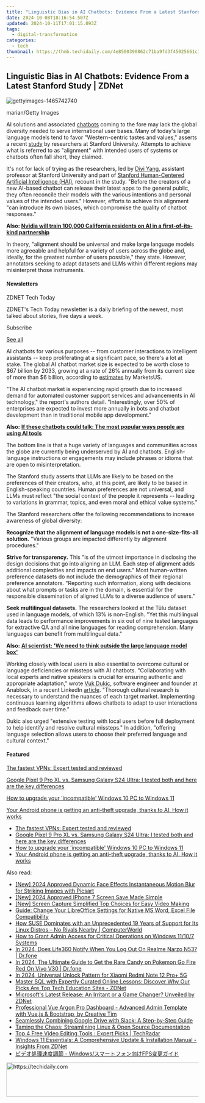 ```yaml
---
title: "Linguistic Bias in AI Chatbots: Evidence From a Latest Stanford Study | ZDNet"
date: 2024-10-08T18:16:54.507Z
updated: 2024-10-11T17:01:15.093Z
tags:
  - digital-transformation
categories:
  - tech
thumbnail: https://thmb.techidaily.com/4e8500390862c71ba9fd3f45025661c15b6c8c5d9fdf1c818444f469b9c52d07.PNG
---
```


## Linguistic Bias in AI Chatbots: Evidence From a Latest Stanford Study | ZDNet

![gettyimages-1465742740](https://www.zdnet.com/a/img/resize/5a889b806d8e51b6a7eee651ebc2f8e2b7678df6/2024/08/13/ac736602-a39f-4c9e-a3ea-f005de7be464/gettyimages-1465742740.jpg?auto=webp&width=1280)

marian/Getty Images

AI solutions and associated [chatbots](https://www.zdnet.com/article/best-ai-chatbot/) coming to the fore may lack the global diversity needed to serve international user bases. Many of today's large language models tend to favor "Western-centric tastes and values," asserts a recent [study](https://arxiv.org/pdf/2402.15018#link=%7B%22role%22:%22standard%22,%22href%22:%22https://arxiv.org/pdf/2402.15018%22,%22target%22:%22%5Fblank%22,%22absolute%22:%22%22,%22linkText%22:%22study%22%7D) by researchers at Stanford University. Attempts to achieve what is referred to as "alignment" with intended users of systems or chatbots often fall short, they claimed. 

It's not for lack of trying as the researchers, led by [Diyi Yang](https://cs.stanford.edu/~diyiy/#link=%7B%22role%22:%22standard%22,%22href%22:%22https://cs.stanford.edu/~diyiy/%22,%22target%22:%22%5Fblank%22,%22absolute%22:%22%22,%22linkText%22:%22Diyi%20Yang%22%7D), assistant professor at Stanford University and part of [Stanford Human-Centered Artificial Intelligence (HAI)](https://hai.stanford.edu/#link=%7B%22role%22:%22standard%22,%22href%22:%22https://hai.stanford.edu/%22,%22target%22:%22%22,%22absolute%22:%22%22,%22linkText%22:%22Stanford%20Human-Centered%20Artificial%20Intelligence%20%28HAI%29%22%7D), recount in the study. "Before the creators of a new AI-based chatbot can release their latest apps to the general public, they often reconcile their models with the various intentions and personal values of the intended users." However, efforts to achieve this alignment "can introduce its own biases, which compromise the quality of chatbot responses."

**Also: [Nvidia will train 100,000 California residents on AI in a first-of-its-kind partnership](https://www.zdnet.com/article/nvidia-will-train-100000-california-residents-on-ai-in-a-first-of-its-kind-partnership/)**

In theory, "alignment should be universal and make large language models more agreeable and helpful for a variety of users across the globe and, ideally, for the greatest number of users possible," they state. However, annotators seeking to adapt datasets and LLMs within different regions may misinterpret those instruments. 

#### Newsletters

ZDNET Tech Today

ZDNET's Tech Today newsletter is a daily briefing of the newest, most talked about stories, five days a week.

 Subscribe

[See all](https://www.zdnet.com/newsletters/)

AI chatbots for various purposes -- from customer interactions to intelligent assistants -- keep proliferating at a significant pace, so there's a lot at stake. The global AI chatbot market size is expected to be worth close to $67 billion by 2033, growing at a rate of 26% annually from its current size of more than $6 billion, according to [estimates](https://market.us/report/ai-chatbot-market/#link=%7B%22role%22:%22standard%22,%22href%22:%22https://market.us/report/ai-chatbot-market/%22,%22target%22:%22%5Fblank%22,%22absolute%22:%22%22,%22linkText%22:%22estimates%22%7D) by MarketsUS.

 "The AI chatbot market is experiencing rapid growth due to increased demand for automated customer support services and advancements in AI technology," the report's authors detail. "Interestingly, over 50% of enterprises are expected to invest more annually in bots and chatbot development than in traditional mobile app development."

**Also:** [**If these chatbots could talk: The most popular ways people are using AI tools**](https://www.zdnet.com/article/if-these-chatbots-could-talk-the-most-popular-ways-people-are-using-ai-tools/)

The bottom line is that a huge variety of languages and communities across the globe are currently being underserved by AI and chatbots. English-language instructions or engagements may include phrases or idioms that are open to misinterpretation. 

The Stanford study asserts that LLMs are likely to be based on the preferences of their creators, who, at this point, are likely to be based in English-speaking countries. Human preferences are not universal, and LLMs must reflect "the social context of the people it represents -- leading to variations in grammar, topics, and even moral and ethical value systems." 

The Stanford researchers offer the following recommendations to increase awareness of global diversity:

**Recognize that the alignment of language models is not a one-size-fits-all solution.** "Various groups are impacted differently by alignment procedures."

**Strive for transparency.** This "is of the utmost importance in disclosing the design decisions that go into aligning an LLM. Each step of alignment adds additional complexities and impacts on end users." Most human-written preference datasets do not include the demographics of their regional preference annotators. "Reporting such information, along with decisions about what prompts or tasks are in the domain, is essential for the responsible dissemination of aligned LLMs to a diverse audience of users."

**Seek multilingual datasets.** The researchers looked at the Tülu dataset used in language models, of which 13% is non-English. "Yet this multilingual data leads to performance improvements in six out of nine tested languages for extractive QA and all nine languages for reading comprehension. Many languages can benefit from multilingual data."

**Also:** [**AI scientist: 'We need to think outside the large language model box'**](https://www.zdnet.com/article/ai-scientist-we-need-to-think-outside-the-large-language-model-box/)

Working closely with local users is also essential to overcome cultural or language deficiencies or missteps with AI chatbots. "Collaborating with local experts and native speakers is crucial for ensuring authentic and appropriate adaptation," wrote [Vuk Dukic](https://www.linkedin.com/in/vukdukic/#link=%7B%22role%22:%22standard%22,%22href%22:%22https://www.linkedin.com/in/vukdukic/%22,%22target%22:%22%5Fblank%22,%22absolute%22:%22%22,%22linkText%22:%22Vuk%20Dukic%22%7D), software engineer and founder at Anablock, in a recent LinkedIn [article](https://www.linkedin.com/pulse/adapting-ai-chatbots-different-cultural-contexts-vuk-dukic-98k1c/#link=%7B%22role%22:%22standard%22,%22href%22:%22https://www.linkedin.com/pulse/adapting-ai-chatbots-different-cultural-contexts-vuk-dukic-98k1c/%22,%22target%22:%22%5Fblank%22,%22absolute%22:%22%22,%22linkText%22:%22article%22%7D). "Thorough cultural research is necessary to understand the nuances of each target market. Implementing continuous learning algorithms allows chatbots to adapt to user interactions and feedback over time."

Dukic also urged "extensive testing with local users before full deployment to help identify and resolve cultural missteps." In addition, "offering language selection allows users to choose their preferred language and cultural context."

#### Featured

[The fastest VPNs: Expert tested and reviewed](https://www.zdnet.com/article/fastest-vpn/ "The fastest VPNs: Expert tested and reviewed")

[Google Pixel 9 Pro XL vs. Samsung Galaxy S24 Ultra: I tested both and here are the key differences](https://www.zdnet.com/article/google-pixel-9-pro-xl-vs-samsung-galaxy-s24-ultra/ "Google Pixel 9 Pro XL vs. Samsung Galaxy S24 Ultra: I tested both and here are the key differences")

[How to upgrade your 'incompatible' Windows 10 PC to Windows 11](https://www.zdnet.com/article/how-to-upgrade-your-incompatible-windows-10-pc-to-windows-11/ "How to upgrade your 'incompatible' Windows 10 PC to Windows 11")

[Your Android phone is getting an anti-theft upgrade, thanks to AI. How it works](https://www.zdnet.com/article/your-android-phone-is-getting-an-anti-theft-upgrade-thanks-to-ai-how-it-works/ "Your Android phone is getting an anti-theft upgrade, thanks to AI. How it works")

* [The fastest VPNs: Expert tested and reviewed](https://www.zdnet.com/article/fastest-vpn/ "The fastest VPNs: Expert tested and reviewed")
* [Google Pixel 9 Pro XL vs. Samsung Galaxy S24 Ultra: I tested both and here are the key differences](https://www.zdnet.com/article/google-pixel-9-pro-xl-vs-samsung-galaxy-s24-ultra/ "Google Pixel 9 Pro XL vs. Samsung Galaxy S24 Ultra: I tested both and here are the key differences")
* [How to upgrade your 'incompatible' Windows 10 PC to Windows 11](https://www.zdnet.com/article/how-to-upgrade-your-incompatible-windows-10-pc-to-windows-11/ "How to upgrade your 'incompatible' Windows 10 PC to Windows 11")
* [Your Android phone is getting an anti-theft upgrade, thanks to AI. How it works](https://www.zdnet.com/article/your-android-phone-is-getting-an-anti-theft-upgrade-thanks-to-ai-how-it-works/ "Your Android phone is getting an anti-theft upgrade, thanks to AI. How it works")

<ins class="adsbygoogle"
     style="display:block"
     data-ad-format="autorelaxed"
     data-ad-client="ca-pub-7571918770474297"
     data-ad-slot="1223367746"></ins>

<ins class="adsbygoogle"
     style="display:block"
     data-ad-client="ca-pub-7571918770474297"
     data-ad-slot="8358498916"
     data-ad-format="auto"
     data-full-width-responsive="true"></ins>

<span class="atpl-alsoreadstyle">Also read:</span>
<div><ul>
<li><a href="https://vp-tips.techidaily.com/new-2024-approved-dynamic-face-effects-instantaneous-motion-blur-for-striking-images-with-picsart/"><u>[New] 2024 Approved Dynamic Face Effects Instantaneous Motion Blur for Striking Images with Picsart</u></a></li>
<li><a href="https://digital-screen-recording.techidaily.com/new-2024-approved-iphone-7-screen-save-made-simple/"><u>[New] 2024 Approved IPhone 7 Screen Save Made Simple</u></a></li>
<li><a href="https://digital-screen-recording.techidaily.com/new-screen-capture-simplified-top-choices-for-easy-video-making/"><u>[New] Screen Capture Simplified Top Choices for Easy Video Making</u></a></li>
<li><a href="https://app-tips.techidaily.com/guide-change-your-libreoffice-settings-for-native-ms-word-excel-file-compatibility/"><u>Guide: Change Your LibreOffice Settings for Native MS Word, Excel File Compatibility</u></a></li>
<li><a href="https://app-tips.techidaily.com/how-suse-dominates-with-an-unprecedented-19-years-of-support-for-its-linux-distros-no-rivals-nearby-computerworld/"><u>How SUSE Dominates with an Unprecedented 19 Years of Support for Its Linux Distros – No Rivals Nearby | ComputerWorld</u></a></li>
<li><a href="https://common-error.techidaily.com/how-to-grant-admin-access-for-critical-operations-on-windows-11107-systems/"><u>How to Grant Admin Access for Critical Operations on Windows 11/10/7 Systems</u></a></li>
<li><a href="https://review-topics.techidaily.com/in-2024-does-life360-notify-when-you-log-out-on-realme-narzo-n53-drfone-by-drfone-virtual-android/"><u>In 2024, Does Life360 Notify When You Log Out On Realme Narzo N53? | Dr.fone</u></a></li>
<li><a href="https://change-location.techidaily.com/in-2024-the-ultimate-guide-to-get-the-rare-candy-on-pokemon-go-fire-red-on-vivo-v30-drfone-by-drfone-virtual-android/"><u>In 2024, The Ultimate Guide to Get the Rare Candy on Pokemon Go Fire Red On Vivo V30 | Dr.fone</u></a></li>
<li><a href="https://unlock-android.techidaily.com/in-2024-universal-unlock-pattern-for-xiaomi-redmi-note-12-proplus-5g-by-drfone-android/"><u>In 2024, Universal Unlock Pattern for Xiaomi Redmi Note 12 Pro+ 5G</u></a></li>
<li><a href="https://app-tips.techidaily.com/master-sql-with-expertly-curated-online-lessons-discover-why-our-picks-are-top-tech-education-sites-zdnet/"><u>Master SQL with Expertly Curated Online Lessons: Discover Why Our Picks Are Top Tech Education Sites - ZDNet</u></a></li>
<li><a href="https://app-tips.techidaily.com/microsofts-latest-release-an-irritant-or-a-game-changer-unveiled-by-zdnet/"><u>Microsoft's Latest Release: An Irritant or a Game Changer? Unveiled by ZDNet</u></a></li>
<li><a href="https://fox-tips.techidaily.com/professional-vue-argon-pro-dashboard-advanced-admin-template-with-vuejs-and-bootstrap-by-creative-tim/"><u>Professional Vue Argon Pro Dashboard - Advanced Admin Template with Vue.js & Bootstrap, by Creative Tim</u></a></li>
<li><a href="https://app-tips.techidaily.com/seamlessly-combining-google-drive-with-slack-a-step-by-step-guide/"><u>Seamlessly Combining Google Drive with Slack: A Step-by-Step Guide</u></a></li>
<li><a href="https://app-tips.techidaily.com/taming-the-chaos-streamlining-linux-and-open-source-documentation/"><u>Taming the Chaos: Streamlining Linux & Open Source Documentation</u></a></li>
<li><a href="https://app-tips.techidaily.com/top-4-free-video-editing-tools-expert-picks-techradar/"><u>Top 4 Free Video Editing Tools : Expert Picks | TechRadar</u></a></li>
<li><a href="https://app-tips.techidaily.com/windows-11-essentials-a-comprehensive-update-and-installation-manual-insights-from-zdnet/"><u>Windows 11 Essentials: A Comprehensive Update & Installation Manual - Insights From ZDNet</u></a></li>
<li><a href="https://blog-min.techidaily.com/windowsfps/"><u>ビデオ処理速度調節 - Windows/スマートフォン向けFPS変更ガイド</u></a></li>
</ul></div>

<!-- affiliate ads begin -->
<a href="https://appsumo.8odi.net/c/5597632/2049369/7443" target="_top" id="2049369">
  <img src="//a.impactradius-go.com/display-ad/7443-2049369" border="0" alt="https://techidaily.com" width="728" height="90"/>
</a>
<img height="0" width="0" src="https://appsumo.8odi.net/i/5597632/2049369/7443" style="position:absolute;visibility:hidden;" border="0" />
<!-- affiliate ads end -->

